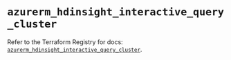 # `azurerm_hdinsight_interactive_query_cluster`

Refer to the Terraform Registry for docs: [`azurerm_hdinsight_interactive_query_cluster`](https://registry.terraform.io/providers/hashicorp/azurerm/4.34.0/docs/resources/hdinsight_interactive_query_cluster).
